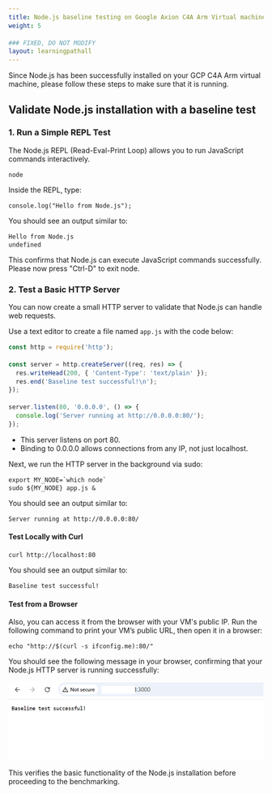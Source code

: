 ```yaml
---
title: Node.js baseline testing on Google Axion C4A Arm Virtual machine
weight: 5

### FIXED, DO NOT MODIFY
layout: learningpathall
---
```



Since Node.js has been successfully installed on your GCP C4A Arm virtual machine, please follow these steps to make sure that it is running.

## Validate Node.js installation with a baseline test

### 1. Run a Simple REPL Test
The Node.js REPL (Read-Eval-Print Loop) allows you to run JavaScript commands interactively.

```console
node
```
Inside the REPL, type:

```console
console.log("Hello from Node.js");
```
You should see an output similar to:

```output
Hello from Node.js
undefined
```
This confirms that Node.js can execute JavaScript commands successfully.   Please now press "Ctrl-D" to exit node. 

### 2. Test a Basic HTTP Server
You can now create a small HTTP server to validate that Node.js can handle web requests.

Use a text editor to create a file named `app.js` with the code below: 

```javascript
const http = require('http');

const server = http.createServer((req, res) => {
  res.writeHead(200, { 'Content-Type': 'text/plain' });
  res.end('Baseline test successful!\n');
});

server.listen(80, '0.0.0.0', () => {
  console.log('Server running at http://0.0.0.0:80/');
});
```
 - This server listens on port 80.
 - Binding to 0.0.0.0 allows connections from any IP, not just localhost.

Next, we run the HTTP server in the background via sudo:

```console
export MY_NODE=`which node`
sudo ${MY_NODE} app.js &
```
You should see an output similar to:

```output
Server running at http://0.0.0.0:80/
```
#### Test Locally with Curl

```console
curl http://localhost:80
```

You should see an output similar to:

```output
Baseline test successful!
```

#### Test from a Browser
Also, you can access it from the browser with your VM's public IP. Run the following command to print your VM’s public URL, then open it in a browser:

```console
echo "http://$(curl -s ifconfig.me):80/"
```

You should see the following message in your browser, confirming that your Node.js HTTP server is running successfully:

![Node.js Browser alt-text#center](images/node-browser.png)

This verifies the basic functionality of the Node.js installation before proceeding to the benchmarking.
